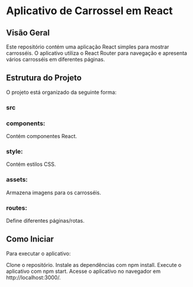 # Aplicativo de Carrossel em React
## Visão Geral
Este repositório contém uma aplicação React simples para mostrar carrosséis. O aplicativo utiliza o React Router para navegação e apresenta vários carrosséis em diferentes páginas.

## Estrutura do Projeto
O projeto está organizado da seguinte forma:

### src
### components:
 Contém componentes React.
### style:
 Contém estilos CSS.
### assets:
 Armazena imagens para os carrosséis.
### routes:
 Define diferentes páginas/rotas.
## Como Iniciar
Para executar o aplicativo:

Clone o repositório.
Instale as dependências com npm install.
Execute o aplicativo com npm start.
Acesse o aplicativo no navegador em http://localhost:3000/.
